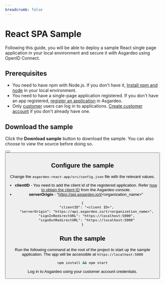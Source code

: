 ```yaml
---
breadcrumb: false
---
```


# React SPA Sample

Following this guide, you will be able to deploy a sample React single page application in your local environment and secure it with Asgardeo using OpenID Connect.

## Prerequisites
- You need to have npm with Node.js. If you don't have it, [Install npm and node](https://www.npmjs.com/get-npm) in your local environment.
- You need to have a single-page application registered. If you don't have an app registered, <a href ="/guides/applications/spa/register-app">register an application</a> in Asgardeo.
- Only <a href="/guides/user-management/manage-users/user-accounts/customer/">customer</a> users can log in to applications. <a href ="/guides/user-management/manage-users/user-accounts/customer/#onboard-customer-user">Create customer account</a> if you don't already have one.

## Download the sample

Click the **Download sample** button to download the sample. You can also choose to view the source before doing so.

<Button 
    buttonType='grey-outlined-icon'
    displayType='inline-button'
    buttonText='Download sample'
    startIconPath='images/technologies/react-logo.svg'
    endIconPath='icons/downloadIcon.svg'
    externalLink='https://github.com/asgardeo/asgardeo-auth-react-sdk/releases/latest/download/asgardeo-react-app.zip'
    v-bind:openInNewTab='true'
/>
<Button 
    buttonType='grey-outlined-icon'
    displayType='inline-button'
    buttonText='View source'
    endIconPath='images/technologies/github-logo.svg'
    externalLink='https://github.com/asgardeo/asgardeo-auth-react-sdk/tree/main/samples/asgardeo-react-app'
    v-bind:openInNewTab='true'
/>

## Configure the sample

Change the `asgardeo-react-app/src/config.json` file with the relevant values.

- **clientID** - You need to add the client id of the registered application. Refer <a href = "/guides/applications/spa/configure-login/#obtain-client-id">how to obtain the client ID</a> from the Asgardeo console.
- **serverOrigin** - "https://api.asgardeo.io/t/<organization_name>"
``` json{2,3}
{
    "clientID": "<client ID>",
    "serverOrigin": "https://api.asgardeo.io/t/<organization_name>",
    "signInRedirectURL": "https://localhost:5000",
    "signOutRedirectURL": "https://localhost:5000"
}
```

## Run the sample

Run the following command at the root of the project to start up the sample application. The app will be accessible at `https://localhost:5000` 

```bash
npm install && npm start
```
Log in to Asgardeo using your customer account credentials.


